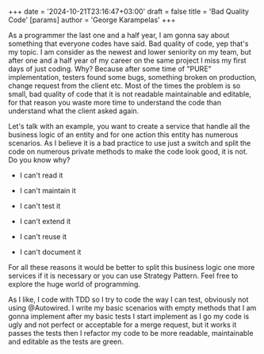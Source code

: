 +++
date = '2024-10-21T23:16:47+03:00'
draft = false
title = 'Bad Quality Code'
[params]
    author = 'George Karampelas'
+++

As a programmer the last one and a half year, I am gonna say about something that everyone codes have said. Bad quality of code, yep that's my topic. I am consider as the newest and lower seniority on my team, but after one and a half year of my career on the same project I miss my first days of just coding. Why? Because after some time of "PURE" implementation, testers found some bugs, something broken on production, change request from the client etc. Most of the times the problem is so small, bad quality of code that it is not readable maintainable and editable, for that reason you waste more time to understand the code than understand what the client asked again.

Let's talk with an example, you want to create a service that handle all the business logic of an entity and for one action this entity has numerous scenarios. As I believe it is a bad practice to use just a switch and split the code on numerous private methods to make the code look good, it is not. Do you know why?

- I can't read it

- I can't maintain it

- I can't test it

- I can't extend it

- I can't reuse it

- I can't document it

For all these reasons it would be better to split this business logic one more services if it is necessary or you can use Strategy Pattern. Feel free to explore the huge world of programming.

As I like, I code with TDD so I try to code the way I can test, obviously not using @Autowired. I write my basic scenarios with empty methods that I am gonna implement after my basic tests I start implement as I go my code is ugly and not perfect or acceptable for a merge request, but it works it passes the tests then I refactor my code to be more readable, maintainable and editable as the tests are green.